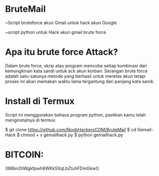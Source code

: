 # BruteMail
~Script bruteforce akun Gmail untuk hack akun Google

~script python untuk Hack akun gmail brute force

# Apa itu brute force Attack?
Dalam brute force, skrip atau program mencoba setiap kombinasi dari kemungkinan kata sandi
untuk ack akun korban. Serangan brute force adalah satu-satunya metode yang berhasil untuk meretas akun
tetapi proses ini akan memakan waktu lama tergantung dari panjang kata sandi.
# Install di Termux
Script ini menggunakan bahasa program python, pastikan kamu telah menginstalnya di termux.

$ git clone https://github.com/NoobHackersCOM/BruteMail
$ cd Gemail-Hack
$ chmod + x gemailhack.py
$ python gemailhack.py


# BITCOIN:
396bn2hWgkfpwh8WKkSXqLbZtuhFDmGkwG
